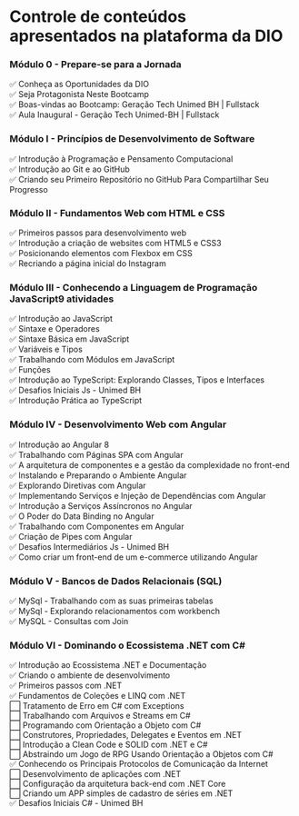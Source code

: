 # Controle de conteúdos apresentados na plataforma da DIO  
### Módulo 0 - Prepare-se para a Jornada  
✅ Conheça as Oportunidades da DIO  
✅ Seja Protagonista Neste Bootcamp  
✅ Boas-vindas ao Bootcamp: Geração Tech Unimed BH | Fullstack  
✅ Aula Inaugural - Geração Tech Unimed-BH | Fullstack

### Módulo I - Princípios de Desenvolvimento de Software  
✅ Introdução à Programação e Pensamento Computacional  
✅ Introdução ao Git e ao GitHub  
✅ Criando seu Primeiro Repositório no GitHub Para Compartilhar Seu Progresso

### Módulo II - Fundamentos Web com HTML e CSS  
✅ Primeiros passos para desenvolvimento web  
✅ Introdução a criação de websites com HTML5 e CSS3  
✅ Posicionando elementos com Flexbox em CSS  
✅ Recriando a página inicial do Instagram  

### Módulo III - Conhecendo a Linguagem de Programação JavaScript9 atividades  
✅ Introdução ao JavaScript  
✅ Sintaxe e Operadores  
✅ Sintaxe Básica em JavaScript  
✅ Variáveis e Tipos  
✅ Trabalhando com Módulos em JavaScript  
✅ Funções  
✅ Introdução ao TypeScript: Explorando Classes, Tipos e Interfaces  
✅ Desafios Iniciais Js - Unimed BH  
✅ Introdução Prática ao TypeScript  

### Módulo IV - Desenvolvimento Web com Angular  
✅ Introdução ao Angular 8  
✅ Trabalhando com Páginas SPA com Angular  
✅ A arquitetura de componentes e a gestão da complexidade no front-end  
✅ Instalando e Preparando o Ambiente Angular  
✅ Explorando Diretivas com Angular  
✅ Implementando Serviços e Injeção de Dependências com Angular  
✅ Introdução a Serviços Assíncronos no Angular  
✅ O Poder do Data Binding no Angular  
✅ Trabalhando com Componentes em Angular  
✅ Criação de Pipes com Angular  
✅ Desafios Intermediários Js - Unimed BH  
✅ Como criar um front-end de um e-commerce utilizando Angular  

### Módulo V - Bancos de Dados Relacionais (SQL)  
✅ MySql - Trabalhando com as suas primeiras tabelas  
✅ MySql - Explorando relacionamentos com workbench  
✅ MySQL - Consultas com Join  

### Módulo VI - Dominando o Ecossistema .NET com C#  
✅ Introdução ao Ecossistema .NET e Documentação  
✅ Criando o ambiente de desenvolvimento  
✅ Primeiros passos com .NET  
✅ Fundamentos de Coleções e LINQ com .NET  
⬜️ Tratamento de Erro em C# com Exceptions  
⬜️ Trabalhando com Arquivos e Streams em C#  
⬜️ Programando com Orientação a Objeto com C#  
⬜️ Construtores, Propriedades, Delegates e Eventos em .NET  
⬜️ Introdução a Clean Code e SOLID com .NET e C#  
⬜️ Abstraindo um Jogo de RPG Usando Orientação a Objetos com C#  
✅ Conhecendo os Principais Protocolos de Comunicação da Internet  
⬜️ Desenvolvimento de aplicações com .NET  
⬜️ Configuração da arquitetura back-end com .NET Core  
⬜️ Criando um APP simples de cadastro de séries em .NET  
✅ Desafios Iniciais C# - Unimed BH  